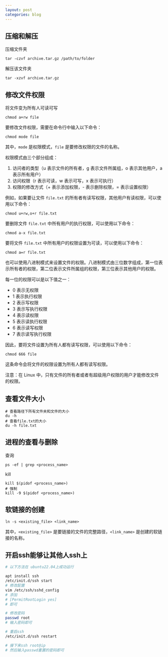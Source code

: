 ```yaml
---
layout: post
categories: blog
---
```

## 压缩和解压

压缩文件夹

```shell
tar -czvf archive.tar.gz /path/to/folder
```

解压该文件夹

```shell
tar -xzvf archive.tar.gz
```



## 修改文件权限

将文件变为所有人可读可写

```shell
chmod a+rw file
```



要修改文件权限，需要在命令行中输入以下命令：

```shell
chmod mode file
```

其中，`mode` 是权限模式，`file` 是要修改权限的文件的名称。

权限模式由三个部分组成：

1. 访问者的类型（u 表示文件的所有者，g 表示文件所属组，o 表示其他用户，a 表示所有用户）
2. 访问权限（r 表示可读，w 表示可写，x 表示可执行）
3. 权限的修改方式（+ 表示添加权限，- 表示删除权限，= 表示设置权限）

例如，如果要让文件 `file.txt` 的所有者有读写权限，其他用户有读权限，可以使用以下命令：

```shell
chmod u+rw,o+r file.txt
```

要删除文件 `file.txt` 中所有用户的执行权限，可以使用以下命令：

```shell
chmod a-x file.txt
```

要将文件 `file.txt` 中所有用户的权限设置为可读，可以使用以下命令：

```shell
chmod a=r file.txt
```



也可以使用八进制模式来设置文件的权限。八进制模式由三位数字组成，第一位表示所有者的权限，第二位表示文件所属组的权限，第三位表示其他用户的权限。

每一位的权限可以是以下值之一：

- 0 表示无权限
- 1 表示执行权限
- 2 表示写权限
- 3 表示写执行权限
- 4 表示读权限
- 5 表示读执行权限
- 6 表示读写权限
- 7 表示读写执行权限

因此，要将文件设置为所有人都有读写权限，可以使用以下命令：

```shell
chmod 666 file
```

这条命令会将文件的权限设置为所有人都有读写权限。

注意：在 Linux 中，只有文件的所有者或者有超级用户权限的用户才能修改文件的权限。



## 查看文件大小

```shell
# 查看路径下所有文件夹和文件的大小
du -h 
# 查看file.txt的大小
du -h file.txt
```



## 进程的查看与删除

查询

```shell
ps -ef | grep <process_name>
```

kill

```shell
kill $(pidof <process_name>)
# 强制
kill -9 $(pidof <process_name>)
```



## 软链接的创建

```shell
ln -s <existing_file> <link_name>
```

其中，`<existing_file>` 是要链接的文件的完整路径，`<link_name>` 是创建的软链接的名称。



## 开启ssh能够让其他人ssh上

```bash
# 以下方法在 ubuntu22.04上成功运行

apt install ssh
/etc/init.d/ssh start
# 修改配置
vim /etc/ssh/sshd_config
# 添加
# [PermitRootLogin yes]
# 即可

# 修改密码
passwd root
# 输入密码即可

# 重启ssh
/etc/init.d/ssh restart

# 接下来ssh root@ip
# 然后输入passwd重置的密码即可
```


